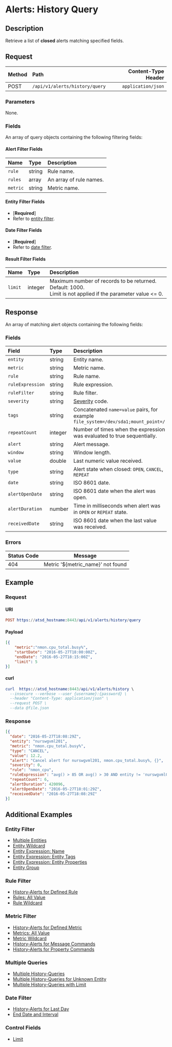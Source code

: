 # Alerts: History Query

## Description

Retrieve a list of **closed** alerts matching specified fields.

## Request

| **Method** | **Path** | **Content-Type Header**|
|:---|:---|---:|
| POST | `/api/v1/alerts/history/query` | `application/json` |

### Parameters

None.

### Fields

An array of query objects containing the following filtering fields:

#### Alert Filter Fields

| **Name**  | **Type** | **Description**  |
|:---|:---|:---|
| `rule`       | string | Rule name.        |
| `rules`       | array | An array of rule names. |
| `metric`     | string | Metric name. |

#### Entity Filter Fields

* [**Required**]
* Refer to [entity filter](../filter-entity.md).

#### Date Filter Fields

* [**Required**]
* Refer to [date filter](../filter-date.md).

#### Result Filter Fields

| **Name**  | **Type** | **Description**  |
|:---|:---|:---|
| `limit`   | integer | Maximum number of records to be returned. Default: 1000.<br>Limit is not applied if the parameter value <= 0. |

## Response

An array of matching alert objects containing the following fields:

### Fields

| **Field** | **Type** | **Description** |
|:---|:---|:---|
| `entity` | string | Entity name. |
| `metric` | string | Metric name.  |
| `rule` | string | Rule name. |
| `ruleExpression` | string | Rule expression. |
| `ruleFilter` | string | Rule filter. |
| `severity`  | string | [Severity](../../../api/data/severity.md) code.  |
| `tags` | string | Concatenated `name=value` pairs, for example `file_system=/dev/sda1;mount_point=/` |
| `repeatCount` | integer | Number of times when the expression was evaluated to true sequentially.  |
| `alert` | string | Alert message.  |
| `window` | string | Window length. |
| `value` | double | Last numeric value received. |
| `type` | string | Alert state when closed: `OPEN`, `CANCEL`, `REPEAT`  |
| `date` | string | ISO 8601 date.  |
| `alertOpenDate` | string | ISO 8601 date when the alert was open.  |
| `alertDuration` | number | Time in milliseconds when alert was in `OPEN` or `REPEAT` state.  |
| `receivedDate` | string | ISO 8601 date when the last value was received.  |

### Errors

| Status Code| Message |
| --- | --- |
| 404 | Metric '${metric_name}' not found |

## Example

### Request

#### URI

```elm
POST https://atsd_hostname:8443/api/v1/alerts/history/query
```

#### Payload

```json
[{
    "metric":"nmon.cpu_total.busy%",
    "startDate": "2016-05-27T18:00:00Z",
    "endDate": "2016-05-27T18:15:00Z",
    "limit": 5
}]
```

#### curl

```elm
curl  https://atsd_hostname:8443/api/v1/alerts/history \
  --insecure --verbose --user {username}:{password} \
  --header "Content-Type: application/json" \
  --request POST \
  --data @file.json
```

### Response

```json
[{
  "date": "2016-05-27T18:08:29Z",
  "entity": "nurswgvml201",
  "metric": "nmon.cpu_total.busy%",
  "type": "CANCEL",
  "value": 12.2,
  "alert": "Cancel alert for nurswgvml201, nmon.cpu_total.busy%, {}",
  "severity": 0,
  "rule": "nmon_cpu",
  "ruleExpression": "avg() > 85 OR avg() > 30 AND entity != 'nurswgvml006'",
  "repeatCount": 6,
  "alertDuration": 420096,
  "alertOpenDate": "2016-05-27T18:01:29Z",
  "receivedDate": "2016-05-27T18:08:29Z"
}]
```

## Additional Examples

### Entity Filter

* [Multiple Entities](examples/history-query/alerts-history-query-multiple-entity.md)
* [Entity Wildcard](examples/history-query/alerts-history-query-entity-wildcard.md)
* [Entity Expression: Name](examples/history-query/alerts-history-query-entity-expression-name.md)
* [Entity Expression: Entity Tags](examples/history-query/alerts-history-query-entity-expression-entity-tags.md)
* [Entity Expression: Entity Properties](examples/history-query/alerts-history-query-entity-expression-entity-properties.md)
* [Entity Group](examples/history-query/alerts-history-query-entity-group.md)

### Rule Filter

* [History-Alerts for Defined Rule](examples/history-query/alerts-history-query-defined-rule.md)
* [Rules: All Value](examples/history-query/alerts-history-query-rules-all-value.md)
* [Rule Wildcard](examples/history-query/alerts-history-query-rule-wildcard.md)

### Metric Filter

* [History-Alerts for Defined Metric](examples/history-query/alerts-history-query-defined-metric.md)
* [Metrics: All Value](examples/history-query/alerts-history-query-metrics-all-value.md)
* [Metric Wildcard](examples/history-query/alerts-history-query-metric-wildcard.md)
* [History-Alerts for Message Commands](examples/history-query/alerts-history-query-message-commands.md)
* [History-Alerts for Property Commands](examples/history-query/alerts-history-query-property-commands.md)

### Multiple Queries

* [Multiple History-Queries](examples/history-query/alerts-history-query-multiple-queries.md)
* [Multiple History-Queries for Unknown Entity](examples/history-query/alerts-history-query-multiple-queries-unknown-entity.md)
* [Multiple History-Queries with Limit](examples/history-query/alerts-history-query-multiple-queries-limit.md)

### Date Filter

* [History-Alerts for Last Day](examples/history-query/alerts-history-query-last-day.md)
* [End Date and Interval](examples/history-query/alerts-history-query-enddate-interval.md)

### Control Fields

* [Limit](examples/history-query/alerts-history-query-limit.md)
